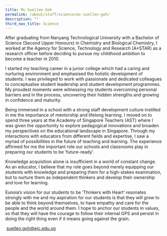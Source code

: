 ```yaml
---
title: Ms Suellen Goh
permalink: /about/staff/science/ms-suellen-goh/
description: ""
third_nav_title: Science
---
```




After graduating from Nanyang Technological University with a Bachelor of Science (Second Upper Honours) in Chemistry and Biological Chemistry, I worked at the Agency for Science, Technology and Research (A\*STAR) as a research officer before deciding to pursue my childhood ambition to become a teacher in 2010.

I started my teaching career in a junior college which had a caring and nurturing environment and emphasised the holistic development of students. I was privileged to work with passionate and dedicated colleagues to conceptualise student leadership and student development programmes. My proudest moments were witnessing my students overcoming personal barriers and in the process, uncovering their hidden strengths and growing in confidence and maturity.

Being immersed in a school with a strong staff development culture instilled in me the importance of mentorship and lifelong learning. I moved on to spend three years at the Academy of Singapore Teachers (AST) where I was given the opportunity to explore pedagogical innovations and broaden my perspectives on the educational landscape in Singapore. Through my interactions with educators from different fields and expertise, I saw a myriad of possibilities in the future of teaching and learning. The experience affirmed for me the important role our schools and classrooms play in preparing our students to be ‘future-ready’.

Knowledge acquisition alone is insufficient in a world of constant change. As an educator, I believe that my role goes beyond merely equipping our students with knowledge and preparing them for a high-stakes examination, but to nurture them as independent thinkers and develop their ownership and love for learning.

Eunoia’s vision for our students to be ‘Thinkers with Heart’ resonates strongly with me and my aspiration for our students is that they will grow to be able to think beyond themselves, to have empathy and care for the people and the world around them. I hope to anchor our students in values, so that they will have the courage to follow their internal GPS and persist in doing the right thing even if it means going against the grain.

 [suellen.goh@ejc.edu.sg](mailto:suellen.goh@ejc.edu.sg)